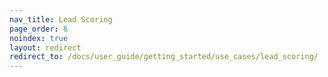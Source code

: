 ```yaml
---
nav_title: Lead Scoring
page_order: 6
noindex: true
layout: redirect
redirect_to: /docs/user_guide/getting_started/use_cases/lead_scoring/
---
```

